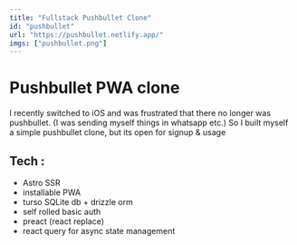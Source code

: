 ```yaml
---
title: "Fullstack Pushbullet Clone"
id: "pushbullet"
url: "https://pushbullet.netlify.app/"
imgs: ["pushbullet.png"]
---
```


# Pushbullet PWA clone

I recently switched to iOS and was frustrated that there no longer was pushbullet.
(I was sending myself things in whatsapp etc.)
So I built myself a simple pushbullet clone, but its open for signup & usage

## Tech :

- Astro SSR
- installable PWA
- turso SQLite db + drizzle orm
- self rolled basic auth
- preact (react replace)
- react query for async state management
